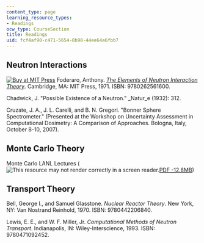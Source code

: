 ```yaml
---
content_type: page
learning_resource_types:
- Readings
ocw_type: CourseSection
title: Readings
uid: fcf4af90-c471-5654-8b98-44ee64a6fbb7
---
```


Neutron Interactions
--------------------

[![Buy at MIT Press](/images/mp_logo.gif)](https://mitpress.mit.edu/9780262561600) Foderaro, Anthony. [_The Elements of Neutron Interaction Theory_](https://mitpress.mit.edu/9780262561600). Cambridge, MA: MIT Press, 1971. ISBN: 9780262561600.

Chadwick, J. "Possible Existence of a Neutron." _Natur_e (1932): 312.

Cruzate, J. A., J. L. Carelli, and B. N. Gregori. "Bonner Sphere Spectrometer." (Presented at the Workshop on Uncertainty Assessment in Computational Dosimetry: A Comparison of Approaches. Bologna, Italy, October 8-10, 2007).

Monte Carlo Theory
------------------

Monte Carlo LANL Lectures (![This resource may not render correctly in a screen reader.](/images/inacessible.gif)[PDF -12.8MB](https://laws.lanl.gov/vhosts/mcnp.lanl.gov/pdf_files/la-ur-05-4983.pdf))

Transport Theory
----------------

Bell, George I., and Samuel Glasstone. _Nuclear Reactor Theory_. New York, NY: Van Nostrand Reinhold, 1970. ISBN: 9780442206840.

Lewis, E. E., and W. F. Miller, Jr. _Computational Methods of Neutron Transport_. Indianapolis, IN: Wiley-Interscience, 1993. ISBN: 9780471092452.